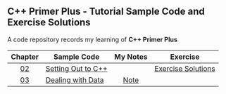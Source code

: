 ## C++ Primer Plus - Tutorial Sample Code and Exercise Solutions

A code repository records my learning of **C++ Primer Plus**

|     Chapter      | Sample Code |           My Notes            | Exercise                                  |
|:----------------:| ---- |:-----------------------------:|-------------------------------------------|
| [02](Chapter02)  | [Setting Out to C++](Chapter02) |                               | [Exercise Solutions](Chapter02/exercises) |
| [03](Chapter03)  | [Dealing with Data](Chapter03) |  [Note](Chapter03/README.md)  |                                           | 
